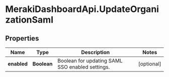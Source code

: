 # MerakiDashboardApi.UpdateOrganizationSaml

## Properties
Name | Type | Description | Notes
------------ | ------------- | ------------- | -------------
**enabled** | **Boolean** | Boolean for updating SAML SSO enabled settings. | [optional] 


